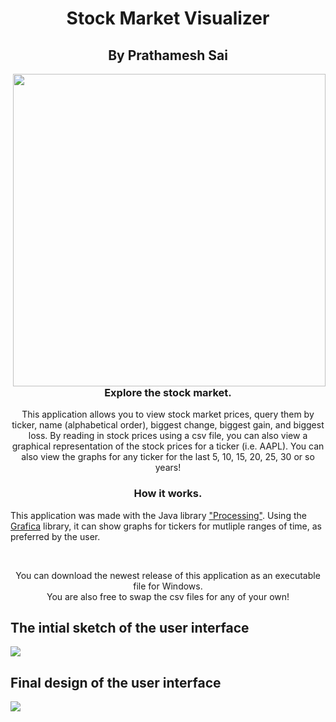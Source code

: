 # <h1 align="center">Stock Market Visualizer</h1>
<h2 align="center">By Prathamesh Sai</h2>
<img src="stock-visualizer-demo.gif" width="500" align="right"/>
<h3 align="center">Explore the stock market.</h3>
<p align="center">This application allows you to view stock market prices, query them by ticker, name (alphabetical order), biggest change, biggest gain, and biggest loss. By reading in stock prices using a csv file, you can also view a graphical representation of the stock prices for a ticker (i.e. AAPL).
You can also view the graphs for any ticker for the last 5, 10, 15, 20, 25, 30 or so years!<br>
<h3 align="center">How it works.</h3>
<p>This application was made with the Java library <a href="https://processing.org/">"Processing"</a>. Using the <a href="https://github.com/jagracar/grafica">Grafica</a> library, it can show graphs for tickers for mutliple ranges of time, as preferred by the user.</p> <br>
<p align="center">You can download the newest release of this application as an executable file for Windows.<br> You are also free to swap the csv files for any of your own!</p>

## The intial sketch of the user interface
<img src="https://i.imgur.com/MFNPSHq.png" />

## Final design of the user interface

<img src="https://i.imgur.com/i2VPTtL.png" />
